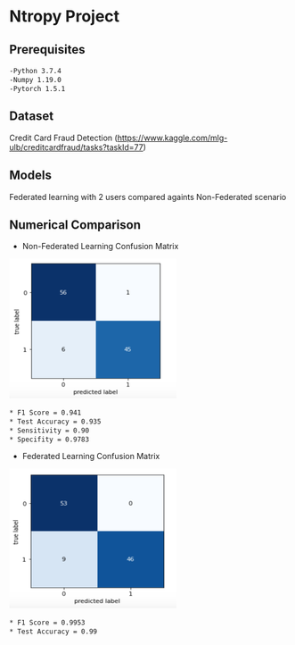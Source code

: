 # Ntropy Project

## Prerequisites
    -Python 3.7.4
    -Numpy 1.19.0
    -Pytorch 1.5.1

## Dataset
Credit Card Fraud Detection (https://www.kaggle.com/mlg-ulb/creditcardfraud/tasks?taskId=77)

## Models
Federated learning with 2 users compared againts Non-Federated scenario 


## Numerical Comparison

* Non-Federated Learning Confusion Matrix

<img src="/Images/CM_Non_Federated.png" width="300" height="250">

    * F1 Score = 0.941
    * Test Accuracy = 0.935
    * Sensitivity = 0.90
    * Specifity = 0.9783
    
* Federated Learning Confusion Matrix 

<img src="/Images/CM_Federated.png" width="300" height="250">

    * F1 Score = 0.9953
    * Test Accuracy = 0.99


